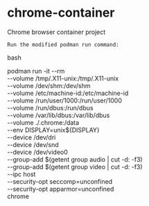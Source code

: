# chrome-container
Chrome browser container project

    Run the modified podman run command:

bash

podman run -it --rm \
    --volume /tmp/.X11-unix:/tmp/.X11-unix \
    --volume /dev/shm:/dev/shm \
    --volume /etc/machine-id:/etc/machine-id \
    --volume /run/user/1000:/run/user/1000 \
    --volume /run/dbus:/run/dbus \
    --volume /var/lib/dbus:/var/lib/dbus \
    --volume ./.chrome:/data \
    --env DISPLAY=unix${DISPLAY} \
    --device /dev/dri \
    --device /dev/snd \
    --device /dev/video0 \
    --group-add $(getent group audio | cut -d: -f3) \
    --group-add $(getent group video | cut -d: -f3) \
    --ipc host \
    --security-opt seccomp=unconfined \
    --security-opt apparmor=unconfined \
    chrome

